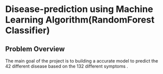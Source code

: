 # Disease-prediction using Machine Learning Algorithm(RandomForest Classifier)
## Problem Overview
The main goal of the project is to building a accurate model to predict the 42 different disease based on the 132 different symptoms .

 
